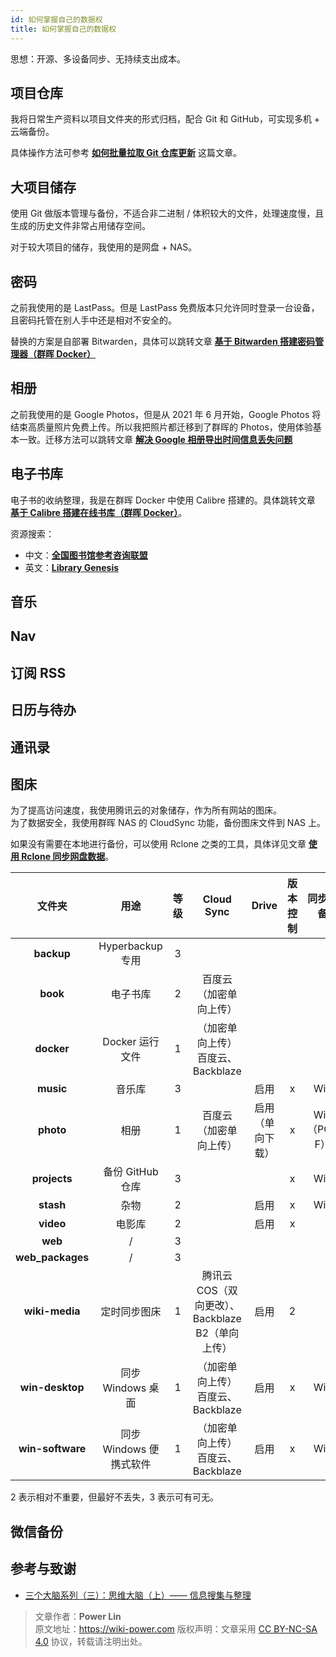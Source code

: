 ```yaml
---
id: 如何掌握自己的数据权
title: 如何掌握自己的数据权
---
```


思想：开源、多设备同步、无持续支出成本。

## 项目仓库

我将日常生产资料以项目文件夹的形式归档，配合 Git 和 GitHub，可实现多机 + 云端备份。

具体操作方法可参考 [**如何批量拉取 Git 仓库更新**](https://wiki-power.com/%E5%A6%82%E4%BD%95%E6%89%B9%E9%87%8F%E6%8B%89%E5%8F%96Git%E4%BB%93%E5%BA%93%E6%9B%B4%E6%96%B0) 这篇文章。

## 大项目储存

使用 Git 做版本管理与备份，不适合非二进制 / 体积较大的文件，处理速度慢，且生成的历史文件非常占用储存空间。

对于较大项目的储存，我使用的是网盘 + NAS。

## 密码

之前我使用的是 LastPass。但是 LastPass 免费版本只允许同时登录一台设备，且密码托管在别人手中还是相对不安全的。

替换的方案是自部署 Bitwarden，具体可以跳转文章 [**基于 Bitwarden 搭建密码管理器（群晖 Docker）**](https://wiki-power.com/%E5%9F%BA%E4%BA%8EBitwarden%E6%90%AD%E5%BB%BA%E5%AF%86%E7%A0%81%E7%AE%A1%E7%90%86%E5%99%A8%EF%BC%88%E7%BE%A4%E6%99%96Docker%EF%BC%89)

## 相册

之前我使用的是 Google Photos，但是从 2021 年 6 月开始，Google Photos 将结束高质量照片免费上传。所以我把照片都迁移到了群晖的 Photos，使用体验基本一致。迁移方法可以跳转文章 [**解决 Google 相册导出时间信息丢失问题**](https://wiki-power.com/%E8%A7%A3%E5%86%B3Google%E7%9B%B8%E5%86%8C%E5%AF%BC%E5%87%BA%E6%97%B6%E9%97%B4%E4%BF%A1%E6%81%AF%E4%B8%A2%E5%A4%B1%E9%97%AE%E9%A2%98)

## 电子书库

电子书的收纳整理，我是在群晖 Docker 中使用 Calibre 搭建的。具体跳转文章 [**基于 Calibre 搭建在线书库（群晖 Docker）**](https://wiki-power.com/%E5%9F%BA%E4%BA%8ECalibre%E6%90%AD%E5%BB%BA%E5%9C%A8%E7%BA%BF%E4%B9%A6%E5%BA%93%EF%BC%88%E7%BE%A4%E6%99%96Docker%EF%BC%89)。

资源搜索：

- 中文：[**全国图书馆参考咨询联盟**](http://www.ucdrs.superlib.net/)
- 英文：[**Library Genesis**](http://libgen.rs/)

## 音乐

## Nav

## 订阅 RSS

## 日历与待办

## 通讯录

## 图床

为了提高访问速度，我使用腾讯云的对象储存，作为所有网站的图床。  
为了数据安全，我使用群晖 NAS 的 CloudSync 功能，备份图床文件到 NAS 上。

如果没有需要在本地进行备份，可以使用 Rclone 之类的工具，具体详见文章 [**使用 Rclone 同步网盘数据**](https://wiki-power.com/%E4%BD%BF%E7%94%A8Rclone%E5%90%8C%E6%AD%A5%E7%BD%91%E7%9B%98%E6%95%B0%E6%8D%AE)。

|      文件夹      |          用途           | 等级 |                    Cloud Sync                    |      Drive       | 版本控制 |  同步设备   | 完全同步 | 其他           |
| :--------------: | :---------------------: | :--: | :----------------------------------------------: | :--------------: | :------: | :---------: | :------: | -------------- |
|    **backup**    |    Hyperbackup 专用     |  3   |                                                  |                  |          |             |          |                |
|     **book**     |        电子书库         |  2   |              百度云（加密单向上传）              |                  |          |             |          |                |
|    **docker**    |     Docker 运行文件     |  1   |        （加密单向上传）百度云、Backblaze         |                  |          |             |          |                |
|    **music**     |         音乐库          |  3   |                                                  |       启用       |    x     |     Win     |    否    |                |
|    **photo**     |          相册           |  1   |              百度云（加密单向上传）              | 启用（单向下载） |    x     | Win（PC-F） |    是    |                |
|   **projects**   |    备份 GitHub 仓库     |  3   |                                                  |                  |    x     |     Win     |          |                |
|    **stash**     |          杂物           |  2   |                                                  |       启用       |    x     |     Win     |    否    |                |
|    **video**     |         电影库          |  2   |                                                  |       启用       |    x     |             |          |                |
|     **web**      |            /            |  3   |                                                  |                  |          |             |          |                |
| **web_packages** |            /            |  3   |                                                  |                  |          |             |          |                |
|  **wiki-media**  |      定时同步图床       |  1   | 腾讯云 COS（双向更改）、Backblaze B2（单向上传） |       启用       |    2     |             |          | 同步腾讯云 COS |
| **win-desktop**  |    同步 Windows 桌面    |  1   |        （加密单向上传）百度云、Backblaze         |       启用       |    x     |     Win     |    是    |                |
| **win-software** | 同步 Windows 便携式软件 |  1   |        （加密单向上传）百度云、Backblaze         |       启用       |    x     |     Win     |    是    |                |

2 表示相对不重要，但最好不丢失，3 表示可有可无。

## 微信备份

## 参考与致谢

- [三个大脑系列（三）：思维大脑（上）—— 信息搜集与整理](https://sspai.com/post/66527)

> 文章作者：**Power Lin**  
> 原文地址：<https://wiki-power.com>
> 版权声明：文章采用 [CC BY-NC-SA 4.0](https://creativecommons.org/licenses/by/4.0/deed.zh) 协议，转载请注明出处。
